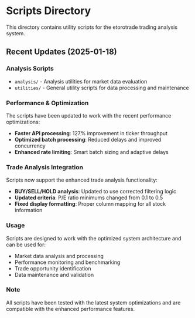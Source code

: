 # Scripts Directory

This directory contains utility scripts for the etorotrade trading analysis system.

## Recent Updates (2025-01-18)

### Analysis Scripts
- `analysis/` - Analysis utilities for market data evaluation
- `utilities/` - General utility scripts for data processing and maintenance

### Performance & Optimization
The scripts have been updated to work with the recent performance optimizations:
- **Faster API processing**: 127% improvement in ticker throughput
- **Optimized batch processing**: Reduced delays and improved concurrency
- **Enhanced rate limiting**: Smart batch sizing and adaptive delays

### Trade Analysis Integration
Scripts now support the enhanced trade analysis functionality:
- **BUY/SELL/HOLD analysis**: Updated to use corrected filtering logic
- **Updated criteria**: P/E ratio minimums changed from 0.1 to 0.5
- **Fixed display formatting**: Proper column mapping for all stock information

### Usage
Scripts are designed to work with the optimized system architecture and can be used for:
- Market data analysis and processing
- Performance monitoring and benchmarking
- Trade opportunity identification
- Data maintenance and validation

### Note
All scripts have been tested with the latest system optimizations and are compatible with the enhanced performance features.